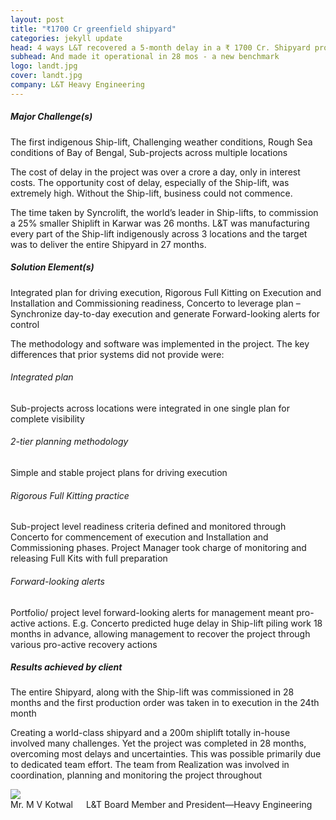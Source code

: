 ```yaml
---
layout: post
title: "₹1700 Cr greenfield shipyard"
categories: jekyll update
head: 4 ways L&T recovered a 5-month delay in a ₹ 1700 Cr. Shipyard project
subhead: And made it operational in 28 mos - a new benchmark
logo: landt.jpg
cover: landt.jpg
company: L&T Heavy Engineering
---
```


<h5 class="bkc bold">Major Challenge(s)</h5>
The first indigenous Ship-lift, Challenging weather conditions, Rough Sea conditions of Bay of Bengal, Sub-projects
across multiple locations

<p class="pullout compass m-ws-top"><span class="bkc f-1-25x">The cost of delay in the project was over a crore a day, only in interest costs.</span> The opportunity cost of delay, especially of the Ship-lift, was extremely high. Without the Ship-lift, business could not commence.
</p>
The time taken by Syncrolift, the world’s leader in Ship-lifts, to commission a 25% smaller Shiplift in Karwar was 26 months. L&T was manufacturing every part of the Ship-lift indigenously across 3 locations and the target was to deliver the entire Shipyard in 27 months.

<h5 class="bkc bold">Solution Element(s)</h5>

Integrated plan for driving execution, Rigorous Full Kitting on Execution and Installation and Commissioning readiness, Concerto to leverage plan – Synchronize day-to-day execution and generate Forward-looking alerts for control

The methodology and software was implemented in the project. The key differences that prior systems did not provide were:

<h6 class="bkc bold nm">Integrated plan</h6> Sub-projects across locations were integrated in one single plan for complete visibility

<h6 class="bkc bold nm">2-tier planning methodology</h6> Simple and stable project plans for driving execution

<h6 class="bkc bold nm"> Rigorous Full Kitting practice</h6>
Sub-project level readiness criteria defined and monitored through Concerto for commencement of execution and Installation and
Commissioning phases. Project Manager took charge of monitoring and releasing Full Kits with full preparation

<h6 class="bkc bold nm">Forward-looking alerts</h6>
Portfolio/ project level forward-looking alerts for management meant pro-active actions. E.g. Concerto predicted huge delay in Ship-lift piling
work 18 months in advance, allowing management to recover the project through various pro-active recovery actions
<h5 class="bkc bold"> Results achieved by client</h5>
<p class="pullout check m-ws-top bkc f-1-25x">
The entire Shipyard, along with the Ship-lift was commissioned in 28 months and the first production order was taken in to execution in the 24th month
</p>
<div class="callout dbbg">
	<p class="s wc">
		Creating a world-class shipyard and a 200m shiplift totally in-house involved many challenges. Yet the project was completed in 28 months, overcoming most delays and uncertainties. This was possible primarily due to dedicated team effort. The team from Realization was involved in coordination, planning and monitoring the project throughout
	</p>
	<div class="row">
		<div class="small-2 columns">
			<img src="http://www.indiastrategic.in/image/MV_Kotwal_L&T.png" class="circle-img br">
		</div>
		<div class="small-10 columns np">
			<div class="wc">Mr. M V Kotwal</div>
			<div class="s wcolor">L&T Board Member and President—Heavy Engineering</div>
		</div>
	</div>
</div>